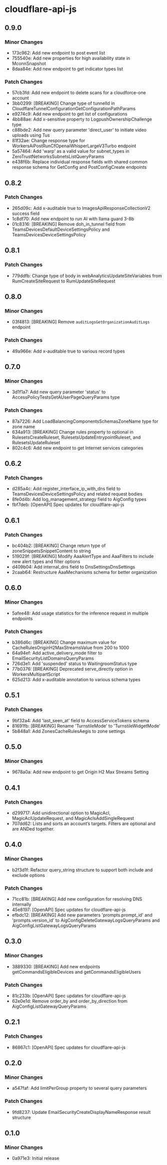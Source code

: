 # cloudflare-api-js

## 0.9.0

### Minor Changes

- 173c962: Add new endpoint to post event list
- 755540e: Add new properties for high availability state in MconnSnapshot
- 8daa84e: Add new endpoint to get indicator types list

### Patch Changes

- 57cb3fd: Add new endpoint to delete scans for a cloudforce-one account
- 3bb0299: [BREAKING] Change type of tunnelId in CloudflareTunnelConfigurationGetConfigurationPathParams
- e9274c9: Add new endpoint to get list of configurations
- 4bb88ae: Add x-sensitive property to LogpushOwnershipChallenge type
- c88bde2: Add new query parameter 'direct_user' to initiate video uploads using Tus
- 81f32ae: Change response type for WorkersAiPostRunCfOpenaiWhisperLargeV3Turbo endpoint
- 5a57464: Add 'warp' as a valid value for subnet_types in ZeroTrustNetworksSubnetsListQueryParams
- e438f6b: Replace individual response fields with shared common response schema for GetConfig and PostConfigCreate endpoints

## 0.8.2

### Patch Changes

- 265d09c: Add x-auditable true to ImagesApiResponseCollectionV2 success field
- 1c8df70: Add new endpoint to run AI with llama guard 3-8b
- 01c8316: [BREAKING] Remove doh_in_tunnel field from TeamsDevicesDefaultDeviceSettingsPolicy and TeamsDevicesDeviceSettingsPolicy

## 0.8.1

### Patch Changes

- 779ddfb: Change type of body in webAnalyticsUpdateSiteVariables from RumCreateSiteRequest to RumUpdateSiteRequest

## 0.8.0

### Minor Changes

- 03f4813: [BREAKING] Remove `auditLogsGetOrganizationAuditLogs` endpoint

### Patch Changes

- 49a966e: Add x-auditable true to various record types

## 0.7.0

### Minor Changes

- 3d1f1a7: Add new query parameter 'status' to AccessPolicyTestsGetAUserPageQueryParams type

### Patch Changes

- 87a7226: Add LoadBalancingComponentsSchemasZoneName type for zone name
- 634a913: [BREAKING] Change rules property to optional in RulesetsCreateRuleset, RulesetsUpdateEntrypointRuleset, and RulesetsUpdateRuleset
- 802c4c6: Add new endpoint to get Internet services categories

## 0.6.2

### Patch Changes

- d285a4c: Add register_interface_ip_with_dns field to TeamsDevicesDeviceSettingsPolicy and related request bodies
- 8fe0d4b: Add log_management_strategy field to AigConfig types
- fbf7deb: [OpenAPI] Spec updates for cloudflare-api-js

## 0.6.1

### Patch Changes

- bc404b2: [BREAKING] Change return type of zoneSnippetsSnippetContent to string
- 519029f: [BREAKING] Modify AaaAlertType and AaaFilters to include new alert types and filter options
- d409b04: Add internal_dns field to DnsSettingsDnsSettings
- 2caab64: Restructure AaaMechanisms schema for better organization

## 0.6.0

### Minor Changes

- 5afee48: Add usage statistics for the inference request in multiple endpoints

### Patch Changes

- b386d6c: [BREAKING] Change maximum value for CacheRulesOriginH2MaxStreamsValue from 200 to 1000
- 64a94ef: Add active_delivery_mode filter to EmailSecurityListDomainsQueryParams
- 726d3e1: Add 'suspended' status to WaitingroomStatus type
- 77b0376: [BREAKING] Deprecated serve_directly option in WorkersMultipartScript
- 625d213: Add x-auditable annotation to various schema types

## 0.5.1

### Patch Changes

- 9bf32a4: Add 'last_seen_at' field to AccessServiceTokens schema
- 81691fb: [BREAKING] Rename 'TurnstileMode' to 'TurnstileWidgetMode'
- 5b848a1: Add ZonesCacheRulesAegis to zone settings

## 0.5.0

### Minor Changes

- 9678a0a: Add new endpoint to get Origin H2 Max Streams Setting

## 0.4.1

### Patch Changes

- d299717: Add unidirectional option to MagicAcl, MagicAclUpdateRequest, and MagicAclsAddSingleRequest
- 707dd62: Lists and sorts an account’s targets. Filters are optional and are ANDed together.

## 0.4.0

### Minor Changes

- b2f3d1f: Refactor query_string structure to support both include and exclude options

### Patch Changes

- 71cc81b: [BREAKING] Add new configuration for resolving DNS internally
- 45e8197: [OpenAPI] Spec updates for cloudflare-api-js
- efbdc12: [BREAKING] Add new parameters 'prompts.prompt_id' and 'prompts.version_id' to AigConfigDeleteGatewayLogsQueryParams and AigConfigListGatewayLogsQueryParams

## 0.3.0

### Minor Changes

- 3889330: [BREAKING] Add new endpoints getCommandsEligibleDevices and getCommandsEligibleUsers

### Patch Changes

- 81c233b: [OpenAPI] Spec updates for cloudflare-api-js
- 62e0e1d: Remove order_by and order_by_direction from AigConfigListGatewayQueryParams

## 0.2.1

### Patch Changes

- 86867c1: [OpenAPI] Spec updates for cloudflare-api-js

## 0.2.0

### Minor Changes

- a547faf: Add limitPerGroup property to several query parameters

### Patch Changes

- 9fd8237: Update EmailSecurityCreateDisplayNameResponse result structure

## 0.1.0

### Minor Changes

- 0a971e3: Initial release
